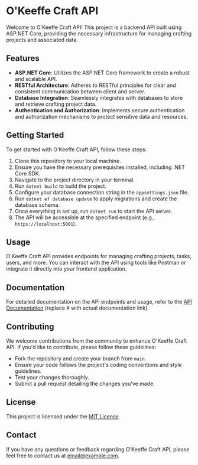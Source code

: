# O'Keeffe Craft API

Welcome to O'Keeffe Craft API! This project is a backend API built using ASP.NET Core, providing the necessary infrastructure for managing crafting projects and associated data.

## Features

- **ASP.NET Core**: Utilizes the ASP.NET Core framework to create a robust and scalable API.
- **RESTful Architecture**: Adheres to RESTful principles for clear and consistent communication between client and server.
- **Database Integration**: Seamlessly integrates with databases to store and retrieve crafting project data.
- **Authentication and Authorization**: Implements secure authentication and authorization mechanisms to protect sensitive data and resources.

## Getting Started

To get started with O'Keeffe Craft API, follow these steps:

1. Clone this repository to your local machine.
2. Ensure you have the necessary prerequisites installed, including .NET Core SDK.
3. Navigate to the project directory in your terminal.
4. Run `dotnet build` to build the project.
5. Configure your database connection string in the `appsettings.json` file.
6. Run `dotnet ef database update` to apply migrations and create the database schema.
7. Once everything is set up, run `dotnet run` to start the API server.
8. The API will be accessible at the specified endpoint (e.g., `https://localhost:5001`).

## Usage

O'Keeffe Craft API provides endpoints for managing crafting projects, tasks, users, and more. You can interact with the API using tools like Postman or integrate it directly into your frontend application.

## Documentation

For detailed documentation on the API endpoints and usage, refer to the [API Documentation](#) (replace # with actual documentation link).

## Contributing

We welcome contributions from the community to enhance O'Keeffe Craft API. If you'd like to contribute, please follow these guidelines:

- Fork the repository and create your branch from `main`.
- Ensure your code follows the project's coding conventions and style guidelines.
- Test your changes thoroughly.
- Submit a pull request detailing the changes you've made.

## License

This project is licensed under the [MIT License](LICENSE).

## Contact

If you have any questions or feedback regarding O'Keeffe Craft API, please feel free to contact us at [email@example.com](mailto:email@example.com).
